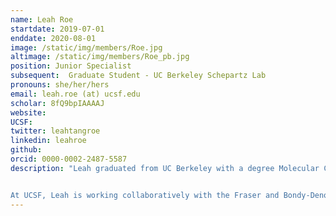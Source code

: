 ```yaml
---
name: Leah Roe
startdate: 2019-07-01
enddate: 2020-08-01
image: /static/img/members/Roe.jpg
altimage: /static/img/members/Roe_pb.jpg
position: Junior Specialist
subsequent:  Graduate Student - UC Berkeley Schepartz Lab
pronouns: she/her/hers
email: leah.roe (at) ucsf.edu
scholar: 8fQ9bpIAAAAJ
website:
UCSF:
twitter: leahtangroe
linkedin: leahroe
github:
orcid: 0000-0002-2487-5587
description: "Leah graduated from UC Berkeley with a degree Molecular Cell Biology with emphasis in Biochemistry and Molecular Biology. During undergrad, Leah worked under the guidance of Dr. Ron Zuckermann at LBNL studying peptoids, a class of peptide mimics. Her research focused on controlling structure through side chain to main chain hydrogen bonding.


At UCSF, Leah is working collaboratively with the Fraser and Bondy-Denomy Labs on crystallography of anti-CRISPR proteins.  When not in lab, Leah enjoys hikes and exploring the city."
---
```

